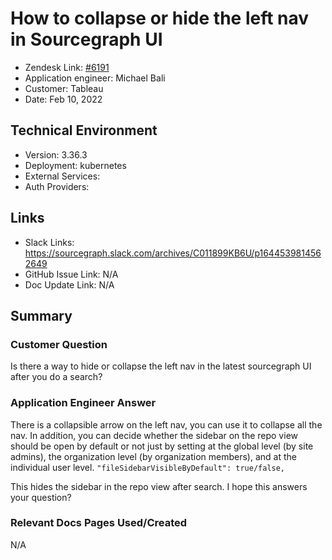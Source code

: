 
# How to collapse or hide the left nav in Sourcegraph UI <!-- Ticket Title  Hint: include keywords to make it searchable -->

- Zendesk Link: [#6191](https://sourcegraph.zendesk.com/agent/tickets/6191)
- Application engineer: Michael Bali
- Customer: Tableau <!-- Redact if this contains personally identifying information -->
- Date: Feb 10, 2022

<!-- Data populated from integration, speak to Ben Gordon or Michael Bali if not working -->
<!-- During Internal team trial, fill missing data manually (we are waiting for all data to sync) -->

## Technical Environment
- Version: 3.36.3​
- Deployment: kubernetes
- External Services:
- Auth Providers:


## Links
<!-- Data for application engineer manual entry -->
- Slack Links: https://sourcegraph.slack.com/archives/C011899KB6U/p1644539814562649
- GitHub Issue Link: N/A
- Doc Update Link: N/A

## Summary
### Customer Question
Is there a way to hide or collapse the left nav in the latest sourcegraph UI after you do a search?

### Application Engineer Answer
There is a collapsible arrow on the left nav, you can use it to collapse all the nav.
In addition, you can decide whether the sidebar on the repo view should be open by default or not just by setting at the global level (by site admins), the organization level (by organization members), and at the individual user level.
```"fileSidebarVisibleByDefault": true/false,```

This hides the sidebar in the repo view after search. I hope this answers your question?

### Relevant Docs Pages Used/Created
N/A

<!-- Once complete, upload a copy to https://github.com/sourcegraph/support-tools-internal/tree/main/resolved-tickets as a .md file -->
<!-- Name the file 6191.md -->
